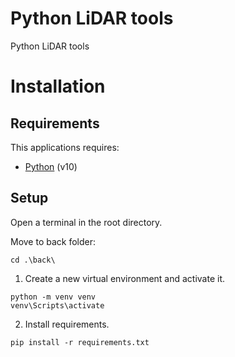 # Python LiDAR tools
Python LiDAR tools

# Installation
## Requirements 
This applications requires:
* [Python](https://www.python.org/) (v10)

## Setup
Open a terminal in the root directory.

Move to back folder:
```
cd .\back\
```

1. Create a new virtual environment and activate it.

```
python -m venv venv
venv\Scripts\activate
```

2. Install requirements.
```
pip install -r requirements.txt
```

